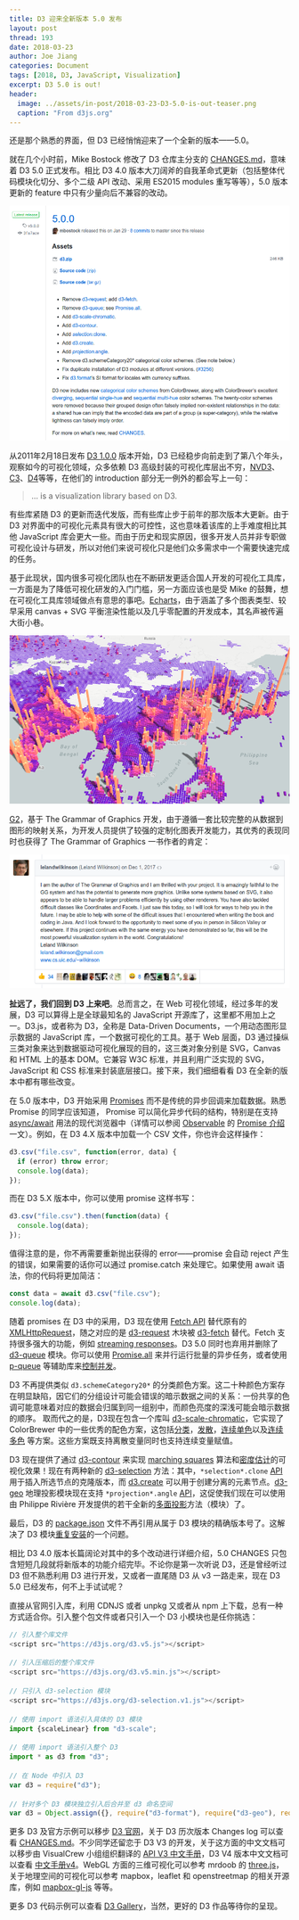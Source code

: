 ```yaml
---
title: D3 迎来全新版本 5.0 发布
layout: post
thread: 193
date: 2018-03-23
author: Joe Jiang
categories: Document
tags: [2018, D3, JavaScript, Visualization]
excerpt: D3 5.0 is out!
header:
  image: ../assets/in-post/2018-03-23-D3-5.0-is-out-teaser.png
  caption: "From d3js.org"
---
```


还是那个熟悉的界面，但 D3 已经悄悄迎来了一个全新的版本——5.0。

就在几个小时前，Mike Bostock 修改了 D3 仓库主分支的 [CHANGES.md](https://github.com/d3/d3/blob/master/CHANGES.md)，意味着 D3 5.0 正式发布。相比 D3 4.0 版本大刀阔斧的自我革命式更新（包括整体代码模块化切分、多个二级 API 改动、采用 ES2015 modules 重写等等），5.0 版本
更新的 feature 中只有少量向后不兼容的改动。

![](/assets/in-post/2018-03-23-D3-5.0-is-out-1.png )

从2011年2月18日发布 [D3 1.0.0](https://github.com/d3/d3/releases/tag/v1.0.0) 版本开始，D3 已经稳步向前走到了第八个年头，观察如今的可视化领域，众多依赖 D3 高级封装的可视化库层出不穷，[NVD3](https://github.com/novus/nvd3)、[C3](https://github.com/c3js/c3)、[D4](https://github.com/heavysixer/d4)等等，在他们的 introduction 部分无一例外的都会写上一句：

> ... is a visualization library based on D3.

有些库紧随 D3 的更新而迭代发版，而有些库止步于前年的那次版本大更新。由于 D3 对界面中的可视化元素具有很大的可控性，这也意味着该库的上手难度相比其他 JavaScript 库会更大一些。而由于历史和现实原因，很多开发人员并非专职做可视化设计与研发，所以对他们来说可视化只是他们众多需求中一个需要快速完成的任务。

基于此现状，国内很多可视化团队也在不断研发更适合国人开发的可视化工具库，一方面是为了降低可视化研发的入门门槛，另一方面应该也是受 Mike 的鼓舞，想在可视化工具库领域做点有意思的事吧。[Echarts](http://echarts.baidu.com/)，由于涵盖了多个图表类型、较早采用 canvas + SVG 平衡渲染性能以及几乎零配置的开发成本，其名声被传遍大街小巷。

![](/assets/in-post/2018-03-23-D3-5.0-is-out-3.png)

[G2](https://antv.alipay.com/zh-cn/g2/3.x/index.html)，基于 The Grammar of Graphics 开发，由于遵循一套比较完整的从数据到图形的映射关系，为开发人员提供了较强的定制化图表开发能力，其优秀的表现同时也获得了 The Grammar of Graphics 一书作者的肯定：

![](/assets/in-post/2018-03-23-D3-5.0-is-out-2.png)

**扯远了，我们回到 D3 上来吧**。总而言之，在 Web 可视化领域，经过多年的发展，D3 可以算得上是全球最知名的 JavaScript 开源库了，这里都不用加上之一。D3.js，或者称为 D3，全称是 Data-Driven Documents，一个用动态图形显示数据的 JavaScript 库，一个数据可视化的工具。基于 Web 层面，D3 通过操纵三类对象来达到数据驱动可视化展现的目的，这三类对象分别是 SVG，Canvas 和 HTML 上的基本 DOM。它兼容 W3C 标准，并且利用广泛实现的 SVG，JavaScript 和 CSS 标准来封装底层接口。接下来，我们细细看看 D3 在全新的版本中都有哪些改变。

在 5.0 版本中，D3 开始采用 [Promises](https://developer.mozilla.org/docs/Web/JavaScript/Guide/Using_promises) 而不是传统的异步回调来加载数据。熟悉 Promise 的同学应该知道， Promise 可以简化异步代码的结构，特别是在支持 [async/await](https://javascript.info/async-await) 用法的现代浏览器中（详情可以参阅 [Observable](https://beta.observablehq.com/) 的 [Promise 介绍](https://beta.observablehq.com/@mbostock/introduction-to-promises)一文）。例如，在 D3 4.X 版本中加载一个 CSV 文件，你也许会这样操作：

```javascript
d3.csv("file.csv", function(error, data) {
  if (error) throw error;
  console.log(data);
});
```

而在 D3 5.X 版本中，你可以使用 promise 这样书写：

```javascript
d3.csv("file.csv").then(function(data) {
  console.log(data);
});
```

值得注意的是，你不再需要重新抛出获得的 error——promise 会自动 reject 产生的错误，如果需要的话你可以通过 promise.catch 来处理它。如果使用 await 语法，你的代码将更加简洁：

```javascript
const data = await d3.csv("file.csv");
console.log(data);
```

随着 promises 在 D3 中的采用，D3 现在使用 [Fetch API](https://fetch.spec.whatwg.org/) 替代原有的 [XMLHttpRequest](https://developer.mozilla.org/docs/Web/API/XMLHttpRequest)，随之对应的是 [d3-request](https://github.com/d3/d3-request) 木块被 [d3-fetch](https://github.com/d3/d3-fetch) 替代。Fetch 支持很多强大的功能，例如 [streaming responses](https://beta.observablehq.com/@mbostock/streaming-shapefiles)。D3 5.0 同时也弃用并删除了 [d3-queue](https://github.com/d3/d3-queue) 模块。你可以使用 [Promise.all](https://developer.mozilla.org/docs/Web/JavaScript/Reference/Global_Objects/Promise/all) 来并行运行批量的异步任务，或者使用 [p-queue](https://github.com/sindresorhus/p-queue) 等辅助库来[控制并发](https://beta.observablehq.com/@mbostock/hello-p-queue)。

D3 不再提供类似 `d3.schemeCategory20*` 的分类颜色方案。这二十种颜色方案存在明显缺陷，因它们的分组设计可能会错误的暗示数据之间的关系：一份共享的色调可能意味着对应的数据会归属到同一组别中，而颜色亮度的深浅可能会暗示数据的顺序。
取而代之的是，D3现在包含一个库叫 [d3-scale-chromatic](https://github.com/d3/d3-scale-chromatic)，它实现了 ColorBrewer 中的一些优秀的配色方案，这包括[分类](https://github.com/d3/d3-scale-chromatic/blob/master/README.md#categorical)，[发散](https://github.com/d3/d3-scale-chromatic/blob/master/README.md#diverging)，[连续单色](https://github.com/d3/d3-scale-chromatic/blob/master/README.md#sequential-single-hue)以及[连续多色](https://github.com/d3/d3-scale-chromatic/blob/master/README.md#sequential-multi-hue) 等方案。这些方案既支持离散变量同时也支持连续变量赋值。

D3 现在提供了通过 [d3-contour](https://github.com/d3/d3-contour) 来实现 [marching squares](https://beta.observablehq.com/@mbostock/d3-contour-plot) 算法和[密度估计](https://beta.observablehq.com/@mbostock/d3-density-contours)的可视化效果！现在有两种新的 [d3-selection](https://github.com/d3/d3-selection) 方法：其中，`*selection*.clone` [API](https://github.com/d3/d3-selection/blob/master/README.md#selection_clone)用于插入所选节点的克隆版本，而 [d3.create](https://github.com/d3/d3-selection/blob/master/README.md#create) 可以用于创建分离的元素节点。[d3-geo](https://github.com/d3/d3-geo) 地理投影模块现在支持 `*projection*.angle` [API](https://github.com/d3/d3-geo/blob/master/README.md#projection_angle)，这促使我们现在可以使用由 Philippe Rivière 开发提供的若干全新的[多面投影](https://github.com/d3/d3-geo-polygon)方法（模块）了。

最后，D3 的 [package.json](https://github.com/d3/d3/blob/master/package.json) 文件不再引用从属于 D3 模块的精确版本号了。这解决了 D3 模块[重复安装](https://github.com/d3/d3/issues/3256)的一个问题。

相比 D3 4.0 版本长篇阔论对其中的多个改动进行详细介绍，5.0 CHANGES 只包含短短几段就将新版本的功能介绍完毕。不论你是第一次听说 D3，还是曾经听过 D3 但不熟悉利用 D3 进行开发，又或者一直尾随 D3 从 v3 一路走来，现在 D3 5.0 已经发布，何不上手试试呢？

直接从官网引入库，利用 CDNJS 或者 unpkg 又或者从 npm 上下载，总有一种方式适合你。引入整个包文件或者只引入一个 D3 小模块也是任你挑选：

```javascript
// 引入整个库文件
<script src="https://d3js.org/d3.v5.js"></script>

// 引入压缩后的整个库文件
<script src="https://d3js.org/d3.v5.min.js"></script>

// 只引入 d3-selection 模块
<script src="https://d3js.org/d3-selection.v1.js"></script>

// 使用 import 语法引入具体的 D3 模块
import {scaleLinear} from "d3-scale";

// 使用 import 语法引入整个 D3
import * as d3 from "d3";

// 在 Node 中引入 D3
var d3 = require("d3");

// 针对多个 D3 模块独立引入后合并至 d3 命名空间
var d3 = Object.assign({}, require("d3-format"), require("d3-geo"), require("d3-geo-projection"));
```

更多 D3 及官方示例可以移步 [D3 官网](https://d3js.org/)，关于 D3 历次版本 Changes log 可以查看 [CHANGES.md](https://github.com/d3/d3/blob/master/CHANGES.md)。不少同学还留恋于 D3 V3 的开发，关于这方面的中文文档可以移步由 VisualCrew 小组组织翻译的 [API V3 中文手册](https://github.com/d3/d3/wiki/API--%E4%B8%AD%E6%96%87%E6%89%8B%E5%86%8C)，D3 V4 版本中文文档可以查看 [中文手册v4](https://github.com/xswei/d3js_doc)。WebGL 方面的三维可视化可以参考 mrdoob 的 [three.js](https://threejs.org/)，关于地理空间的可视化可以参考 mapbox，leaflet 和 openstreetmap 的相关开源库，例如 [mapbox-gl-js](https://github.com/mapbox/mapbox-gl-js) 等等。

更多 D3 代码示例可以查看 [D3 Gallery](https://github.com/d3/d3/wiki/Gallery)，当然，更好的 D3 作品等待你的呈现。